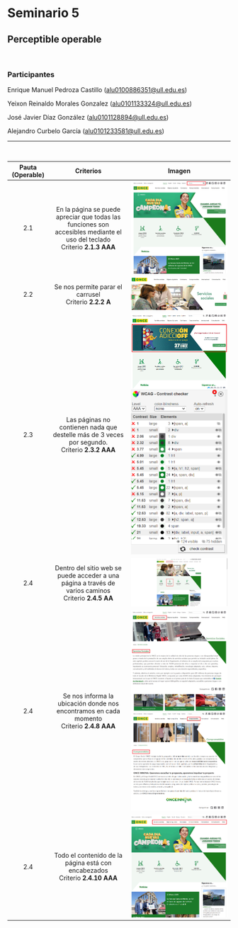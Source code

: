 # Seminario 5
## Perceptible operable
<br>

### Participantes

Enrique Manuel Pedroza Castillo (alu0100886351@ull.edu.es)

Yeixon Reinaldo Morales Gonzalez (alu0101133324@ull.edu.es)

José Javier Díaz González (alu0101128894@ull.edu.es)

Alejandro Curbelo García (alu0101233581@ull.edu.es)

----------------------------------------------------------

<br>

Pauta (Operable)  |  Criterios |   Imagen
:---------------: | :--------: | :---------:
2.1 | En la página se puede apreciar que todas las funciones son accesibles mediante el uso del teclado <br> Criterio **2.1.3 AAA** | ![Img 2.1.3](img/2.1.3.png)
2.2 | Se nos permite parar el carrusel <br> Criterio **2.2.2 A** | ![Img 2.2.2](img/2.2.2.png)
2.3 | Las páginas no contienen nada que destelle más de 3 veces por segundo. <br> Criterio **2.3.2 AAA** | ![Img 2.3.2.a](img/2.3.2.a.png) ![Img 2.3.2.b](img/2.3.2.b.png)
2.4 | Dentro del sitio web se puede acceder a una página a través de varios caminos <br> Criterio **2.4.5 AA** | ![Img 2.4.5](img/2.4.5.png)
2.4 | Se nos informa la ubicación donde nos encontramos en cada momento <br> Criterio **2.4.8 AAA** | ![Img 2.4.8.a](img/2.4.8.a.png) <br> ![Img 2.4.8.b](img/2.4.8.b.png)
2.4 | Todo el contenido de la página está con encabezados <br> Criterio **2.4.10 AAA** | ![Img 2.4.10](img/2.4.10.png)